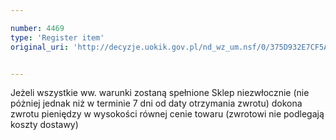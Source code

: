 ```yaml
---

number: 4469
type: 'Register item'
original_uri: 'http://decyzje.uokik.gov.pl/nd_wz_um.nsf/0/375D932E7CF5A536C1257B49003FF19F?OpenDocument'


---
```


Jeżeli wszystkie ww. warunki zostaną spełnione Sklep niezwłocznie (nie póżniej jednak niż w terminie 7 dni od daty otrzymania zwrotu) dokona zwrotu pieniędzy w wysokości równej cenie towaru (zwrotowi nie podlegają koszty dostawy)
